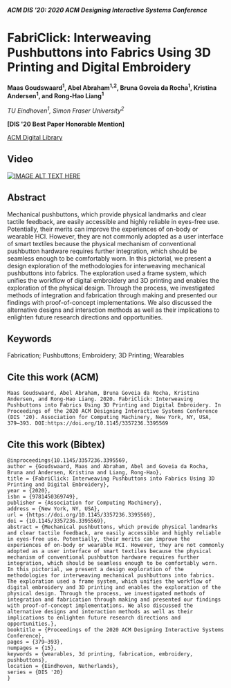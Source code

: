 
___ACM DIS '20: 2020 ACM Designing Interactive Systems Conference___

# FabriClick: Interweaving Pushbuttons into Fabrics Using 3D Printing and Digital Embroidery
__Maas Goudswaard<sup>1</sup>, Abel Abraham<sup>1,2</sup>, Bruna Goveia da Rocha<sup>1</sup>, Kristina Andersen<sup>1</sup>, and Rong-Hao Liang<sup>1</sup>__

_TU Eindhoven<sup>1</sup>, Simon Fraser University<sup>2</sup>_

 __\[DIS '20 Best Paper Honorable Mention\]__

[ACM Digital Library](https://dl.acm.org/doi/10.1145/3357236.3395569)

## Video
[![IMAGE ALT TEXT HERE](https://img.youtube.com/vi/i_8izQPGhFE/0.jpg)](https://www.youtube.com/watch?v=i_8izQPGhFE)

## Abstract
Mechanical pushbuttons, which provide physical landmarks and clear tactile feedback, are easily accessible and highly reliable in eyes-free use. Potentially, their merits can improve the experiences of on-body or wearable HCI. However, they are not commonly adopted as a user interface of smart textiles because the physical mechanism of conventional pushbutton hardware requires further integration, which should be seamless enough to be comfortably worn. In this pictorial, we present a design exploration of the methodologies for interweaving mechanical pushbuttons into fabrics. The exploration used a frame system, which unifies the workflow of digital embroidery and 3D printing and enables the exploration of the physical design. Through the process, we investigated methods of integration and fabrication through making and presented our findings with proof-of-concept implementations. We also discussed the alternative designs and interaction methods as well as their implications to enlighten future research directions and opportunities.

## Keywords
Fabrication; Pushbuttons; Embroidery; 3D Printing; Wearables

## Cite this work (ACM)
```
Maas Goudswaard, Abel Abraham, Bruna Goveia da Rocha, Kristina Andersen, and Rong-Hao Liang. 2020. FabriClick: Interweaving Pushbuttons into Fabrics Using 3D Printing and Digital Embroidery. In Proceedings of the 2020 ACM Designing Interactive Systems Conference (DIS '20). Association for Computing Machinery, New York, NY, USA, 379–393. DOI:https://doi.org/10.1145/3357236.3395569
```

## Cite this work (Bibtex)
```
@inproceedings{10.1145/3357236.3395569,
author = {Goudswaard, Maas and Abraham, Abel and Goveia da Rocha, Bruna and Andersen, Kristina and Liang, Rong-Hao},
title = {FabriClick: Interweaving Pushbuttons into Fabrics Using 3D Printing and Digital Embroidery},
year = {2020},
isbn = {9781450369749},
publisher = {Association for Computing Machinery},
address = {New York, NY, USA},
url = {https://doi.org/10.1145/3357236.3395569},
doi = {10.1145/3357236.3395569},
abstract = {Mechanical pushbuttons, which provide physical landmarks and clear tactile feedback, are easily accessible and highly reliable in eyes-free use. Potentially, their merits can improve the experiences of on-body or wearable HCI. However, they are not commonly adopted as a user interface of smart textiles because the physical mechanism of conventional pushbutton hardware requires further integration, which should be seamless enough to be comfortably worn. In this pictorial, we present a design exploration of the methodologies for interweaving mechanical pushbuttons into fabrics. The exploration used a frame system, which unifies the workflow of digital embroidery and 3D printing and enables the exploration of the physical design. Through the process, we investigated methods of integration and fabrication through making and presented our findings with proof-of-concept implementations. We also discussed the alternative designs and interaction methods as well as their implications to enlighten future research directions and opportunities.},
booktitle = {Proceedings of the 2020 ACM Designing Interactive Systems Conference},
pages = {379–393},
numpages = {15},
keywords = {wearables, 3d printing, fabrication, embroidery, pushbuttons},
location = {Eindhoven, Netherlands},
series = {DIS '20}
}
```
